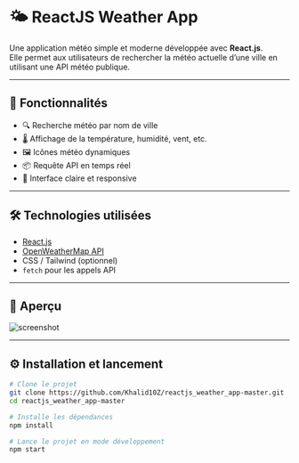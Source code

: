 # 🌤️ ReactJS Weather App

Une application météo simple et moderne développée avec **React.js**.  
Elle permet aux utilisateurs de rechercher la météo actuelle d’une ville en utilisant une API météo publique.

---

## 🚀 Fonctionnalités

- 🔍 Recherche météo par nom de ville
- 🌡️ Affichage de la température, humidité, vent, etc.
- 🖼️ Icônes météo dynamiques
- 📦 Requête API en temps réel
- 🧼 Interface claire et responsive

---

## 🛠️ Technologies utilisées

- [React.js](https://react.dev/)
- [OpenWeatherMap API](https://openweathermap.org/api)
- CSS / Tailwind (optionnel)
- `fetch` pour les appels API

---

## 📸 Aperçu

![screenshot](./screenshot.png) <!-- ajoute une capture d’écran du projet ici -->

---

## ⚙️ Installation et lancement

```bash
# Clone le projet
git clone https://github.com/Khalid10Z/reactjs_weather_app-master.git
cd reactjs_weather_app-master

# Installe les dépendances
npm install

# Lance le projet en mode développement
npm start
